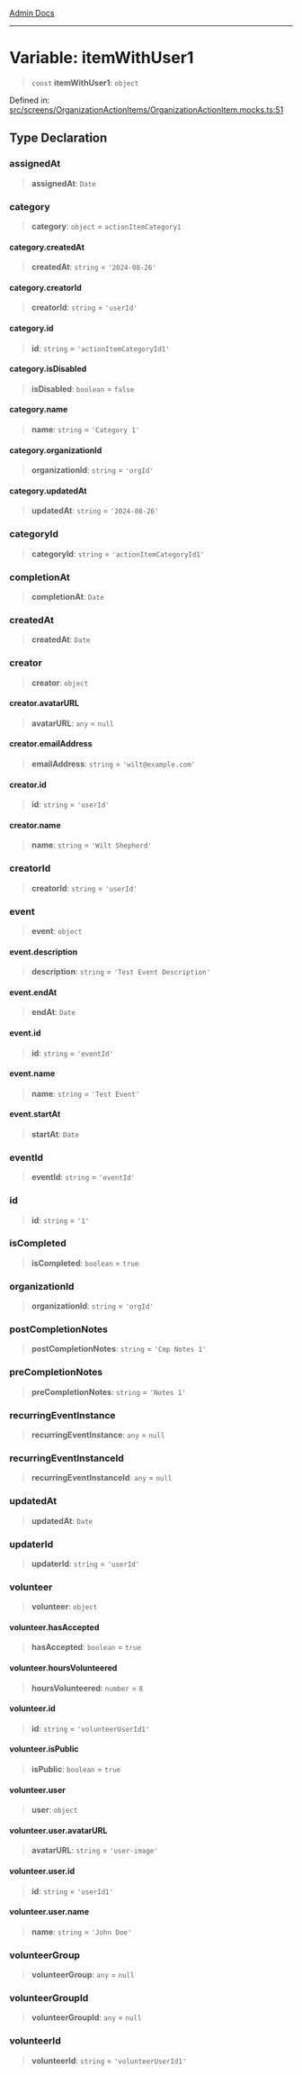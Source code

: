 [Admin Docs](/)

***

# Variable: itemWithUser1

> `const` **itemWithUser1**: `object`

Defined in: [src/screens/OrganizationActionItems/OrganizationActionItem.mocks.ts:51](https://github.com/PalisadoesFoundation/talawa-admin/blob/main/src/screens/OrganizationActionItems/OrganizationActionItem.mocks.ts#L51)

## Type Declaration

### assignedAt

> **assignedAt**: `Date`

### category

> **category**: `object` = `actionItemCategory1`

#### category.createdAt

> **createdAt**: `string` = `'2024-08-26'`

#### category.creatorId

> **creatorId**: `string` = `'userId'`

#### category.id

> **id**: `string` = `'actionItemCategoryId1'`

#### category.isDisabled

> **isDisabled**: `boolean` = `false`

#### category.name

> **name**: `string` = `'Category 1'`

#### category.organizationId

> **organizationId**: `string` = `'orgId'`

#### category.updatedAt

> **updatedAt**: `string` = `'2024-08-26'`

### categoryId

> **categoryId**: `string` = `'actionItemCategoryId1'`

### completionAt

> **completionAt**: `Date`

### createdAt

> **createdAt**: `Date`

### creator

> **creator**: `object`

#### creator.avatarURL

> **avatarURL**: `any` = `null`

#### creator.emailAddress

> **emailAddress**: `string` = `'wilt@example.com'`

#### creator.id

> **id**: `string` = `'userId'`

#### creator.name

> **name**: `string` = `'Wilt Shepherd'`

### creatorId

> **creatorId**: `string` = `'userId'`

### event

> **event**: `object`

#### event.description

> **description**: `string` = `'Test Event Description'`

#### event.endAt

> **endAt**: `Date`

#### event.id

> **id**: `string` = `'eventId'`

#### event.name

> **name**: `string` = `'Test Event'`

#### event.startAt

> **startAt**: `Date`

### eventId

> **eventId**: `string` = `'eventId'`

### id

> **id**: `string` = `'1'`

### isCompleted

> **isCompleted**: `boolean` = `true`

### organizationId

> **organizationId**: `string` = `'orgId'`

### postCompletionNotes

> **postCompletionNotes**: `string` = `'Cmp Notes 1'`

### preCompletionNotes

> **preCompletionNotes**: `string` = `'Notes 1'`

### recurringEventInstance

> **recurringEventInstance**: `any` = `null`

### recurringEventInstanceId

> **recurringEventInstanceId**: `any` = `null`

### updatedAt

> **updatedAt**: `Date`

### updaterId

> **updaterId**: `string` = `'userId'`

### volunteer

> **volunteer**: `object`

#### volunteer.hasAccepted

> **hasAccepted**: `boolean` = `true`

#### volunteer.hoursVolunteered

> **hoursVolunteered**: `number` = `8`

#### volunteer.id

> **id**: `string` = `'volunteerUserId1'`

#### volunteer.isPublic

> **isPublic**: `boolean` = `true`

#### volunteer.user

> **user**: `object`

#### volunteer.user.avatarURL

> **avatarURL**: `string` = `'user-image'`

#### volunteer.user.id

> **id**: `string` = `'userId1'`

#### volunteer.user.name

> **name**: `string` = `'John Doe'`

### volunteerGroup

> **volunteerGroup**: `any` = `null`

### volunteerGroupId

> **volunteerGroupId**: `any` = `null`

### volunteerId

> **volunteerId**: `string` = `'volunteerUserId1'`

